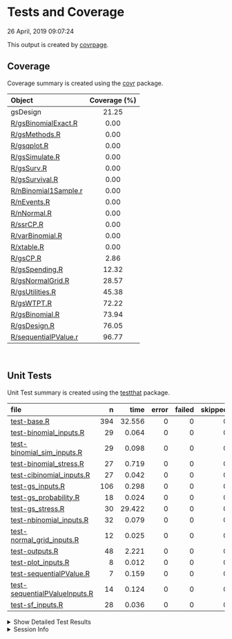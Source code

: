 Tests and Coverage
================
26 April, 2019 09:07:24

This output is created by
[covrpage](https://github.com/metrumresearchgroup/covrpage).

## Coverage

Coverage summary is created using the
[covr](https://github.com/r-lib/covr) package.

| Object                                          | Coverage (%) |
| :---------------------------------------------- | :----------: |
| gsDesign                                        |    21.25     |
| [R/gsBinomialExact.R](../R/gsBinomialExact.R)   |     0.00     |
| [R/gsMethods.R](../R/gsMethods.R)               |     0.00     |
| [R/gsqplot.R](../R/gsqplot.R)                   |     0.00     |
| [R/gsSimulate.R](../R/gsSimulate.R)             |     0.00     |
| [R/gsSurv.R](../R/gsSurv.R)                     |     0.00     |
| [R/gsSurvival.R](../R/gsSurvival.R)             |     0.00     |
| [R/nBinomial1Sample.r](../R/nBinomial1Sample.r) |     0.00     |
| [R/nEvents.R](../R/nEvents.R)                   |     0.00     |
| [R/nNormal.R](../R/nNormal.R)                   |     0.00     |
| [R/ssrCP.R](../R/ssrCP.R)                       |     0.00     |
| [R/varBinomial.R](../R/varBinomial.R)           |     0.00     |
| [R/xtable.R](../R/xtable.R)                     |     0.00     |
| [R/gsCP.R](../R/gsCP.R)                         |     2.86     |
| [R/gsSpending.R](../R/gsSpending.R)             |    12.32     |
| [R/gsNormalGrid.R](../R/gsNormalGrid.R)         |    28.57     |
| [R/gsUtilities.R](../R/gsUtilities.R)           |    45.38     |
| [R/gsWTPT.R](../R/gsWTPT.R)                     |    72.22     |
| [R/gsBinomial.R](../R/gsBinomial.R)             |    73.94     |
| [R/gsDesign.R](../R/gsDesign.R)                 |    76.05     |
| [R/sequentialPValue.r](../R/sequentialPValue.r) |    96.77     |

<br>

## Unit Tests

Unit Test summary is created using the
[testthat](https://github.com/r-lib/testthat)
package.

| file                                                                    |   n |   time | error | failed | skipped | warning |
| :---------------------------------------------------------------------- | --: | -----: | ----: | -----: | ------: | ------: |
| [test-base.R](testthat/test-base.R)                                     | 394 | 32.556 |     0 |      0 |       0 |       0 |
| [test-binomial\_inputs.R](testthat/test-binomial_inputs.R)              |  29 |  0.064 |     0 |      0 |       0 |       0 |
| [test-binomial\_sim\_inputs.R](testthat/test-binomial_sim_inputs.R)     |  29 |  0.098 |     0 |      0 |       0 |       0 |
| [test-binomial\_stress.R](testthat/test-binomial_stress.R)              |  27 |  0.719 |     0 |      0 |       0 |       0 |
| [test-cibinomial\_inputs.R](testthat/test-cibinomial_inputs.R)          |  27 |  0.042 |     0 |      0 |       0 |       0 |
| [test-gs\_inputs.R](testthat/test-gs_inputs.R)                          | 106 |  0.298 |     0 |      0 |       0 |       0 |
| [test-gs\_probability.R](testthat/test-gs_probability.R)                |  18 |  0.024 |     0 |      0 |       0 |       0 |
| [test-gs\_stress.R](testthat/test-gs_stress.R)                          |  30 | 29.422 |     0 |      0 |       0 |       0 |
| [test-nbinomial\_inputs.R](testthat/test-nbinomial_inputs.R)            |  32 |  0.079 |     0 |      0 |       0 |       0 |
| [test-normal\_grid\_inputs.R](testthat/test-normal_grid_inputs.R)       |  12 |  0.025 |     0 |      0 |       0 |       0 |
| [test-outputs.R](testthat/test-outputs.R)                               |  48 |  2.221 |     0 |      0 |       0 |       0 |
| [test-plot\_inputs.R](testthat/test-plot_inputs.R)                      |   8 |  0.012 |     0 |      0 |       0 |       0 |
| [test-sequentialPValue.R](testthat/test-sequentialPValue.R)             |   7 |  0.159 |     0 |      0 |       0 |       0 |
| [test-sequentialPValueInputs.R](testthat/test-sequentialPValueInputs.R) |  14 |  0.124 |     0 |      0 |       0 |       0 |
| [test-sf\_inputs.R](testthat/test-sf_inputs.R)                          |  28 |  0.036 |     0 |      0 |       0 |       0 |

<details closed>

<summary> Show Detailed Test Results
</summary>

| file                                                                          | context             | test                                       | status |  n |  time |
| :---------------------------------------------------------------------------- | :------------------ | :----------------------------------------- | :----- | -: | ----: |
| [test-base.R](testthat/test-base.R#L57_L60)                                   | base tests          | test.ciBinomial.adj                        | PASS   |  4 | 0.027 |
| [test-base.R](testthat/test-base.R#L76_L79)                                   | base tests          | test.ciBinomial.alpha                      | PASS   |  4 | 0.010 |
| [test-base.R](testthat/test-base.R#L95_L97)                                   | base tests          | test.ciBinomial.n1                         | PASS   |  3 | 0.006 |
| [test-base.R](testthat/test-base.R#L107_L109)                                 | base tests          | test.ciBinomial.n2                         | PASS   |  3 | 0.006 |
| [test-base.R](testthat/test-base.R#L119_L122)                                 | base tests          | test.ciBinomial.scale                      | PASS   |  3 | 0.009 |
| [test-base.R](testthat/test-base.R#L134_L137)                                 | base tests          | test.ciBinomial.tol                        | PASS   |  2 | 0.002 |
| [test-base.R](testthat/test-base.R#L145_L147)                                 | base tests          | test.ciBinomial.x1                         | PASS   |  4 | 0.008 |
| [test-base.R](testthat/test-base.R#L160_L162)                                 | base tests          | test.ciBinomial.x2                         | PASS   |  4 | 0.009 |
| [test-base.R](testthat/test-base.R#L175_L177)                                 | base tests          | test.gsbound.falsepos                      | PASS   |  4 | 0.004 |
| [test-base.R](testthat/test-base.R#L190_L192)                                 | base tests          | test.gsbound.I                             | PASS   |  3 | 0.003 |
| [test-base.R](testthat/test-base.R#L202_L204)                                 | base tests          | test.gsbound.r                             | PASS   |  4 | 0.006 |
| [test-base.R](testthat/test-base.R#L218_L220)                                 | base tests          | test.gsbound.tol                           | PASS   |  2 | 0.002 |
| [test-base.R](testthat/test-base.R#L227_L229)                                 | base tests          | test.gsbound.trueneg                       | PASS   |  4 | 0.004 |
| [test-base.R](testthat/test-base.R#L242_L244)                                 | base tests          | test.gsbound1.a                            | PASS   |  2 | 0.003 |
| [test-base.R](testthat/test-base.R#L252_L254)                                 | base tests          | test.gsbound1.I                            | PASS   |  3 | 0.004 |
| [test-base.R](testthat/test-base.R#L264_L266)                                 | base tests          | test.gsbound1.probhi                       | PASS   |  4 | 0.005 |
| [test-base.R](testthat/test-base.R#L280_L283)                                 | base tests          | test.gsbound1.r                            | PASS   |  4 | 0.004 |
| [test-base.R](testthat/test-base.R#L299_L301)                                 | base tests          | test.gsbound1.theta                        | PASS   |  2 | 0.002 |
| [test-base.R](testthat/test-base.R#L308_L311)                                 | base tests          | test.gsbound1.tol                          | PASS   |  2 | 0.003 |
| [test-base.R](testthat/test-base.R#L319)                                      | base tests          | test.gsBoundCP.r                           | PASS   |  4 | 0.005 |
| [test-base.R](testthat/test-base.R#L326)                                      | base tests          | test.gsBoundCP.theta                       | PASS   |  2 | 0.002 |
| [test-base.R](testthat/test-base.R#L331)                                      | base tests          | test.gsBoundCP.x                           | PASS   |  1 | 0.003 |
| [test-base.R](testthat/test-base.R#L335)                                      | base tests          | test.gsCP.r                                | PASS   |  4 | 0.005 |
| [test-base.R](testthat/test-base.R#L342)                                      | base tests          | test.gsCP.x                                | PASS   |  1 | 0.002 |
| [test-base.R](testthat/test-base.R#L346)                                      | base tests          | test.gsDesign.alpha                        | PASS   |  5 | 0.011 |
| [test-base.R](testthat/test-base.R#L356)                                      | base tests          | test.gsDesign.astar                        | PASS   |  5 | 0.013 |
| [test-base.R](testthat/test-base.R#L370)                                      | base tests          | test.gsDesign.beta                         | PASS   |  5 | 0.011 |
| [test-base.R](testthat/test-base.R#L384)                                      | base tests          | test.gsDesign.delta                        | PASS   |  3 | 0.007 |
| [test-base.R](testthat/test-base.R#L390)                                      | base tests          | test.gsDesign.k                            | PASS   |  6 | 0.169 |
| [test-base.R](testthat/test-base.R#L402)                                      | base tests          | test.gsDesign.maxn.I                       | PASS   |  1 | 0.002 |
| [test-base.R](testthat/test-base.R#L406)                                      | base tests          | test.gsDesign.n.fix                        | PASS   |  3 | 0.006 |
| [test-base.R](testthat/test-base.R#L412)                                      | base tests          | test.gsDesign.n.I                          | PASS   |  1 | 0.002 |
| [test-base.R](testthat/test-base.R#L416)                                      | base tests          | test.gsDesign.r                            | PASS   |  4 | 0.009 |
| [test-base.R](testthat/test-base.R#L423)                                      | base tests          | test.gsDesign.sfl                          | PASS   |  2 | 0.005 |
| [test-base.R](testthat/test-base.R#L428)                                      | base tests          | test.gsDesign.sflpar                       | PASS   |  2 | 0.006 |
| [test-base.R](testthat/test-base.R#L433)                                      | base tests          | test.gsDesign.sfu                          | PASS   |  2 | 0.004 |
| [test-base.R](testthat/test-base.R#L438)                                      | base tests          | test.gsDesign.sfupar                       | PASS   |  2 | 0.005 |
| [test-base.R](testthat/test-base.R#L443)                                      | base tests          | test.gsDesign.test.type                    | PASS   |  9 | 0.017 |
| [test-base.R](testthat/test-base.R#L455)                                      | base tests          | test.gsDesign.timing                       | PASS   |  6 | 0.012 |
| [test-base.R](testthat/test-base.R#L464)                                      | base tests          | test.gsDesign.tol                          | PASS   |  4 | 0.008 |
| [test-base.R](testthat/test-base.R#L472)                                      | base tests          | test.stress.sfExp.type1                    | PASS   |  1 | 0.104 |
| [test-base.R](testthat/test-base.R#L477)                                      | base tests          | test.stress.sfExp.type2                    | PASS   |  1 | 0.106 |
| [test-base.R](testthat/test-base.R#L482)                                      | base tests          | test.stress.sfExp.type3                    | PASS   |  1 | 0.956 |
| [test-base.R](testthat/test-base.R#L487)                                      | base tests          | test.stress.sfExp.type4                    | PASS   |  1 | 0.235 |
| [test-base.R](testthat/test-base.R#L492)                                      | base tests          | test.stress.sfExp.type5                    | PASS   |  1 | 0.090 |
| [test-base.R](testthat/test-base.R#L497)                                      | base tests          | test.stress.sfExp.type6                    | PASS   |  1 | 0.134 |
| [test-base.R](testthat/test-base.R#L502)                                      | base tests          | test.stress.sfHSD.type1                    | PASS   |  1 | 0.080 |
| [test-base.R](testthat/test-base.R#L507)                                      | base tests          | test.stress.sfHSD.type2                    | PASS   |  1 | 0.075 |
| [test-base.R](testthat/test-base.R#L512)                                      | base tests          | test.stress.sfHSD.type3                    | PASS   |  1 | 0.593 |
| [test-base.R](testthat/test-base.R#L517)                                      | base tests          | test.stress.sfHSD.type4                    | PASS   |  1 | 0.158 |
| [test-base.R](testthat/test-base.R#L522)                                      | base tests          | test.stress.sfHSD.type5                    | PASS   |  1 | 0.065 |
| [test-base.R](testthat/test-base.R#L527)                                      | base tests          | test.stress.sfHSD.type6                    | PASS   |  1 | 0.097 |
| [test-base.R](testthat/test-base.R#L535)                                      | base tests          | test.stress.sfLDOF.type1                   | PASS   |  1 | 1.029 |
| [test-base.R](testthat/test-base.R#L543)                                      | base tests          | test.stress.sfLDOF.type2                   | PASS   |  1 | 0.557 |
| [test-base.R](testthat/test-base.R#L551)                                      | base tests          | test.stress.sfLDOF.type3                   | PASS   |  1 | 7.422 |
| [test-base.R](testthat/test-base.R#L559)                                      | base tests          | test.stress.sfLDOF.type4                   | PASS   |  1 | 1.768 |
| [test-base.R](testthat/test-base.R#L567)                                      | base tests          | test.stress.sfLDOF.type5                   | PASS   |  1 | 0.778 |
| [test-base.R](testthat/test-base.R#L575)                                      | base tests          | test.stress.sfLDOF.type6                   | PASS   |  1 | 1.234 |
| [test-base.R](testthat/test-base.R#L583)                                      | base tests          | test.stress.sfLDPocock.type1               | PASS   |  1 | 0.983 |
| [test-base.R](testthat/test-base.R#L591)                                      | base tests          | test.stress.sfLDPocock.type2               | PASS   |  1 | 0.433 |
| [test-base.R](testthat/test-base.R#L599)                                      | base tests          | test.stress.sfLDPocock.type3               | PASS   |  1 | 6.885 |
| [test-base.R](testthat/test-base.R#L607)                                      | base tests          | test.stress.sfLDPocock.type4               | PASS   |  1 | 1.621 |
| [test-base.R](testthat/test-base.R#L615)                                      | base tests          | test.stress.sfLDPocock.type5               | PASS   |  1 | 0.575 |
| [test-base.R](testthat/test-base.R#L623)                                      | base tests          | test.stress.sfLDPocock.type6               | PASS   |  1 | 1.023 |
| [test-base.R](testthat/test-base.R#L628)                                      | base tests          | test.stress.sfPower.type1                  | PASS   |  1 | 0.117 |
| [test-base.R](testthat/test-base.R#L633)                                      | base tests          | test.stress.sfPower.type2                  | PASS   |  1 | 0.114 |
| [test-base.R](testthat/test-base.R#L638)                                      | base tests          | test.stress.sfPower.type3                  | PASS   |  1 | 1.284 |
| [test-base.R](testthat/test-base.R#L643)                                      | base tests          | test.stress.sfPower.type4                  | PASS   |  1 | 0.216 |
| [test-base.R](testthat/test-base.R#L648)                                      | base tests          | test.stress.sfPower.type5                  | PASS   |  1 | 0.080 |
| [test-base.R](testthat/test-base.R#L653)                                      | base tests          | test.stress.sfPower.type6                  | PASS   |  1 | 0.136 |
| [test-base.R](testthat/test-base.R#L657)                                      | base tests          | test.gsProbability.a                       | PASS   |  2 | 0.002 |
| [test-base.R](testthat/test-base.R#L662)                                      | base tests          | test.gsProbability.b                       | PASS   |  2 | 0.002 |
| [test-base.R](testthat/test-base.R#L667)                                      | base tests          | test.gsProbability.k                       | PASS   |  5 | 0.006 |
| [test-base.R](testthat/test-base.R#L675)                                      | base tests          | test.gsProbability.n.I                     | PASS   |  4 | 0.004 |
| [test-base.R](testthat/test-base.R#L682)                                      | base tests          | test.gsProbability.r                       | PASS   |  4 | 0.004 |
| [test-base.R](testthat/test-base.R#L689)                                      | base tests          | test.gsProbability.theta                   | PASS   |  1 | 0.002 |
| [test-base.R](testthat/test-base.R#L693_L695)                                 | base tests          | test.nBinomial.alpha                       | PASS   |  5 | 0.008 |
| [test-base.R](testthat/test-base.R#L711_L713)                                 | base tests          | test.nBinomial.beta                        | PASS   |  4 | 0.007 |
| [test-base.R](testthat/test-base.R#L726_L728)                                 | base tests          | test.nBinomial.delta0                      | PASS   |  3 | 0.006 |
| [test-base.R](testthat/test-base.R#L736_L738)                                 | base tests          | test.nBinomial.outtype                     | PASS   |  4 | 0.008 |
| [test-base.R](testthat/test-base.R#L751)                                      | base tests          | test.nBinomial.p1                          | PASS   |  3 | 0.004 |
| [test-base.R](testthat/test-base.R#L757)                                      | base tests          | test.nBinomial.p2                          | PASS   |  3 | 0.004 |
| [test-base.R](testthat/test-base.R#L763_L765)                                 | base tests          | test.nBinomial.ratio                       | PASS   |  3 | 0.006 |
| [test-base.R](testthat/test-base.R#L774)                                      | base tests          | test.nBinomial.scale                       | PASS   |  3 | 0.006 |
| [test-base.R](testthat/test-base.R#L784_L786)                                 | base tests          | test.nBinomial.sided                       | PASS   |  4 | 0.006 |
| [test-base.R](testthat/test-base.R#L795)                                      | base tests          | test.normalGrid.bounds                     | PASS   |  3 | 0.003 |
| [test-base.R](testthat/test-base.R#L801)                                      | base tests          | test.normalGrid.mu                         | PASS   |  2 | 0.006 |
| [test-base.R](testthat/test-base.R#L806)                                      | base tests          | test.normalGrid.r                          | PASS   |  4 | 0.005 |
| [test-base.R](testthat/test-base.R#L813)                                      | base tests          | test.normalGrid.sigma                      | PASS   |  3 | 0.004 |
| [test-base.R](testthat/test-base.R#L827)                                      | base tests          | test.Deming.gsProb                         | PASS   |  4 | 0.013 |
| [test-base.R](testthat/test-base.R#L838_L841)                                 | base tests          | test.Deming.OFbound                        | PASS   |  1 | 0.025 |
| [test-base.R](testthat/test-base.R#L846)                                      | base tests          | test.JT.OFss                               | PASS   |  4 | 0.257 |
| [test-base.R](testthat/test-base.R#L855)                                      | base tests          | test.JT.Pocock                             | PASS   |  6 | 0.160 |
| [test-base.R](testthat/test-base.R#L877)                                      | base tests          | test.JT.Power.symm                         | PASS   |  9 | 0.056 |
| [test-base.R](testthat/test-base.R#L913)                                      | base tests          | test.JT.Power.type3                        | PASS   | 18 | 1.502 |
| [test-base.R](testthat/test-base.R#L964)                                      | base tests          | test.JT.WT                                 | PASS   |  6 | 0.256 |
| [test-base.R](testthat/test-base.R#L981)                                      | base tests          | test.plot.gsDesign.plottype                | PASS   |  4 | 0.004 |
| [test-base.R](testthat/test-base.R#L988)                                      | base tests          | test.plot.gsProbability.plottype           | PASS   |  4 | 0.004 |
| [test-base.R](testthat/test-base.R#L995)                                      | base tests          | test.sfcauchy.param                        | PASS   |  2 | 0.001 |
| [test-base.R](testthat/test-base.R#L1003)                                     | base tests          | test.sfcauchy.param                        | PASS   |  2 | 0.002 |
| [test-base.R](testthat/test-base.R#L1008)                                     | base tests          | test.sfexp.param                           | PASS   |  4 | 0.003 |
| [test-base.R](testthat/test-base.R#L1015)                                     | base tests          | test.sfHSD.param                           | PASS   |  4 | 0.003 |
| [test-base.R](testthat/test-base.R#L1022)                                     | base tests          | test.sflogistic.param                      | PASS   |  2 | 0.001 |
| [test-base.R](testthat/test-base.R#L1030)                                     | base tests          | test.sflogistic.param                      | PASS   |  2 | 0.002 |
| [test-base.R](testthat/test-base.R#L1036)                                     | base tests          | test.sfnorm.param                          | PASS   |  2 | 0.002 |
| [test-base.R](testthat/test-base.R#L1044)                                     | base tests          | test.sfnorm.param                          | PASS   |  2 | 0.002 |
| [test-base.R](testthat/test-base.R#L1049)                                     | base tests          | test.sfpower.param                         | PASS   |  3 | 0.003 |
| [test-base.R](testthat/test-base.R#L1055)                                     | base tests          | test.sfTDist.param                         | PASS   |  4 | 0.004 |
| [test-base.R](testthat/test-base.R#L1065)                                     | base tests          | test.sfTDist.param                         | PASS   |  1 | 0.001 |
| [test-base.R](testthat/test-base.R#L1069_L1072)                               | base tests          | test.simBinomial.adj                       | PASS   |  4 | 0.014 |
| [test-base.R](testthat/test-base.R#L1088_L1091)                               | base tests          | test.simBinomial.chisq                     | PASS   |  4 | 0.016 |
| [test-base.R](testthat/test-base.R#L1107_L1110)                               | base tests          | test.simBinomial.delta0                    | PASS   |  4 | 0.022 |
| [test-base.R](testthat/test-base.R#L1126_L1129)                               | base tests          | test.simBinomial.n1                        | PASS   |  3 | 0.004 |
| [test-base.R](testthat/test-base.R#L1140_L1143)                               | base tests          | test.simBinomial.n2                        | PASS   |  3 | 0.005 |
| [test-base.R](testthat/test-base.R#L1154_L1156)                               | base tests          | test.simBinomial.p1                        | PASS   |  4 | 0.006 |
| [test-base.R](testthat/test-base.R#L1170_L1172)                               | base tests          | test.simBinomial.p2                        | PASS   |  4 | 0.006 |
| [test-base.R](testthat/test-base.R#L1186_L1189)                               | base tests          | test.simBinomial.scale                     | PASS   |  3 | 0.011 |
| [test-base.R](testthat/test-base.R#L1201_L1204)                               | base tests          | test.testBinomial.adj                      | PASS   |  4 | 0.013 |
| [test-base.R](testthat/test-base.R#L1220_L1223)                               | base tests          | test.testBinomial.chisq                    | PASS   |  4 | 0.010 |
| [test-base.R](testthat/test-base.R#L1239_L1242)                               | base tests          | test.testBinomial.delta0                   | PASS   |  4 | 0.013 |
| [test-base.R](testthat/test-base.R#L1258_L1260)                               | base tests          | test.testBinomial.n1                       | PASS   |  2 | 0.007 |
| [test-base.R](testthat/test-base.R#L1267_L1269)                               | base tests          | test.testBinomial.n2                       | PASS   |  2 | 0.004 |
| [test-base.R](testthat/test-base.R#L1276_L1279)                               | base tests          | test.testBinomial.scale                    | PASS   |  3 | 0.007 |
| [test-base.R](testthat/test-base.R#L1291_L1294)                               | base tests          | test.testBinomial.tol                      | PASS   |  2 | 0.004 |
| [test-base.R](testthat/test-base.R#L1302_L1304)                               | base tests          | test.testBinomial.x1                       | PASS   |  4 | 0.008 |
| [test-base.R](testthat/test-base.R#L1318_L1320)                               | base tests          | test.testBinomial.x2                       | PASS   |  4 | 0.008 |
| [test-base.R](testthat/test-base.R#L1334_L1340)                               | base tests          | test.ciBinomial.misc                       | PASS   |  3 | 0.114 |
| [test-base.R](testthat/test-base.R#L1357_L1360)                               | base tests          | test.ciBinomial.ORscale.Infinity           | PASS   |  6 | 0.084 |
| [test-base.R](testthat/test-base.R#L1386_L1389)                               | base tests          | test.ciBinomial.RRscale.Infinity           | PASS   |  2 | 0.022 |
| [test-base.R](testthat/test-base.R#L1397_L1402)                               | base tests          | test.nBinomial.misc                        | PASS   |  6 | 0.011 |
| [test-base.R](testthat/test-base.R#L1439_L1445)                               | base tests          | test.simBinomial.misc                      | PASS   |  6 | 0.394 |
| [test-base.R](testthat/test-base.R#L1480_L1486)                               | base tests          | test.testBinomial.numerics                 | PASS   |  4 | 0.010 |
| [test-binomial\_inputs.R](testthat/test-binomial_inputs.R#L4_L6)              | binomial inputs     | test.testBinomial.x2                       | PASS   |  4 | 0.009 |
| [test-binomial\_inputs.R](testthat/test-binomial_inputs.R#L19_L21)            | binomial inputs     | test.testBinomial.x1                       | PASS   |  4 | 0.008 |
| [test-binomial\_inputs.R](testthat/test-binomial_inputs.R#L34_L37)            | binomial inputs     | test.testBinomial.tol                      | PASS   |  2 | 0.004 |
| [test-binomial\_inputs.R](testthat/test-binomial_inputs.R#L45_L48)            | binomial inputs     | test.testBinomial.scale                    | PASS   |  3 | 0.008 |
| [test-binomial\_inputs.R](testthat/test-binomial_inputs.R#L60_L62)            | binomial inputs     | test.testBinomial.n2                       | PASS   |  2 | 0.003 |
| [test-binomial\_inputs.R](testthat/test-binomial_inputs.R#L69_L71)            | binomial inputs     | test.testBinomial.n1                       | PASS   |  2 | 0.002 |
| [test-binomial\_inputs.R](testthat/test-binomial_inputs.R#L78_L81)            | binomial inputs     | test.testBinomial.delta0                   | PASS   |  4 | 0.011 |
| [test-binomial\_inputs.R](testthat/test-binomial_inputs.R#L97_L100)           | binomial inputs     | test.testBinomial.chisq                    | PASS   |  4 | 0.008 |
| [test-binomial\_inputs.R](testthat/test-binomial_inputs.R#L116_L119)          | binomial inputs     | test.testBinomial.adj                      | PASS   |  4 | 0.011 |
| [test-binomial\_sim\_inputs.R](testthat/test-binomial_sim_inputs.R#L4_L7)     | binomial sim inputs | test.simBinomial.adj                       | PASS   |  4 | 0.017 |
| [test-binomial\_sim\_inputs.R](testthat/test-binomial_sim_inputs.R#L23_L26)   | binomial sim inputs | test.simBinomial.chisq                     | PASS   |  4 | 0.019 |
| [test-binomial\_sim\_inputs.R](testthat/test-binomial_sim_inputs.R#L42_L45)   | binomial sim inputs | test.simBinomial.delta0                    | PASS   |  4 | 0.029 |
| [test-binomial\_sim\_inputs.R](testthat/test-binomial_sim_inputs.R#L61_L64)   | binomial sim inputs | test.simBinomial.n1                        | PASS   |  3 | 0.005 |
| [test-binomial\_sim\_inputs.R](testthat/test-binomial_sim_inputs.R#L75_L78)   | binomial sim inputs | test.simBinomial.n2                        | PASS   |  3 | 0.005 |
| [test-binomial\_sim\_inputs.R](testthat/test-binomial_sim_inputs.R#L89_L91)   | binomial sim inputs | test.simBinomial.p1                        | PASS   |  4 | 0.007 |
| [test-binomial\_sim\_inputs.R](testthat/test-binomial_sim_inputs.R#L105_L107) | binomial sim inputs | test.simBinomial.p2                        | PASS   |  4 | 0.007 |
| [test-binomial\_sim\_inputs.R](testthat/test-binomial_sim_inputs.R#L121_L124) | binomial sim inputs | test.simBinomial.scale                     | PASS   |  3 | 0.009 |
| [test-binomial\_stress.R](testthat/test-binomial_stress.R#L4_L10)             | binomial stress     | test.simBinomial.misc                      | PASS   |  6 | 0.460 |
| [test-binomial\_stress.R](testthat/test-binomial_stress.R#L45_L51)            | binomial stress     | test.testBinomial.numerics                 | PASS   |  4 | 0.010 |
| [test-binomial\_stress.R](testthat/test-binomial_stress.R#L76_L81)            | binomial stress     | test.nBinomial.misc                        | PASS   |  6 | 0.012 |
| [test-binomial\_stress.R](testthat/test-binomial_stress.R#L117_L120)          | binomial stress     | test.ciBinomial.RRscale.Infinity           | PASS   |  2 | 0.022 |
| [test-binomial\_stress.R](testthat/test-binomial_stress.R#L128_L131)          | binomial stress     | test.ciBinomial.ORscale.Infinity           | PASS   |  6 | 0.086 |
| [test-binomial\_stress.R](testthat/test-binomial_stress.R#L157_L163)          | binomial stress     | test.ciBinomial.misc                       | PASS   |  3 | 0.129 |
| [test-cibinomial\_inputs.R](testthat/test-cibinomial_inputs.R#L4_L7)          | ci binomial inputs  | test.ciBinomial.adj                        | PASS   |  4 | 0.008 |
| [test-cibinomial\_inputs.R](testthat/test-cibinomial_inputs.R#L23_L26)        | ci binomial inputs  | test.ciBinomial.alpha                      | PASS   |  4 | 0.007 |
| [test-cibinomial\_inputs.R](testthat/test-cibinomial_inputs.R#L42_L44)        | ci binomial inputs  | test.ciBinomial.n1                         | PASS   |  3 | 0.004 |
| [test-cibinomial\_inputs.R](testthat/test-cibinomial_inputs.R#L54_L56)        | ci binomial inputs  | test.ciBinomial.n2                         | PASS   |  3 | 0.004 |
| [test-cibinomial\_inputs.R](testthat/test-cibinomial_inputs.R#L66_L69)        | ci binomial inputs  | test.ciBinomial.scale                      | PASS   |  3 | 0.005 |
| [test-cibinomial\_inputs.R](testthat/test-cibinomial_inputs.R#L81_L84)        | ci binomial inputs  | test.ciBinomial.tol                        | PASS   |  2 | 0.002 |
| [test-cibinomial\_inputs.R](testthat/test-cibinomial_inputs.R#L92_L94)        | ci binomial inputs  | test.ciBinomial.x1                         | PASS   |  4 | 0.006 |
| [test-cibinomial\_inputs.R](testthat/test-cibinomial_inputs.R#L107_L109)      | ci binomial inputs  | test.ciBinomial.x2                         | PASS   |  4 | 0.006 |
| [test-gs\_inputs.R](testthat/test-gs_inputs.R#L4)                             | gs inputs           | test.gsDesign.alpha                        | PASS   |  5 | 0.006 |
| [test-gs\_inputs.R](testthat/test-gs_inputs.R#L14)                            | gs inputs           | test.gsDesign.astar                        | PASS   |  5 | 0.007 |
| [test-gs\_inputs.R](testthat/test-gs_inputs.R#L28)                            | gs inputs           | test.gsDesign.beta                         | PASS   |  5 | 0.006 |
| [test-gs\_inputs.R](testthat/test-gs_inputs.R#L42)                            | gs inputs           | test.gsDesign.delta                        | PASS   |  3 | 0.005 |
| [test-gs\_inputs.R](testthat/test-gs_inputs.R#L48)                            | gs inputs           | test.gsDesign.k                            | PASS   |  6 | 0.150 |
| [test-gs\_inputs.R](testthat/test-gs_inputs.R#L60)                            | gs inputs           | test.gsDesign.maxn.I                       | PASS   |  1 | 0.002 |
| [test-gs\_inputs.R](testthat/test-gs_inputs.R#L64)                            | gs inputs           | test.gsDesign.n.fix                        | PASS   |  3 | 0.006 |
| [test-gs\_inputs.R](testthat/test-gs_inputs.R#L70)                            | gs inputs           | test.gsDesign.n.I                          | PASS   |  1 | 0.002 |
| [test-gs\_inputs.R](testthat/test-gs_inputs.R#L74)                            | gs inputs           | test.gsDesign.r                            | PASS   |  4 | 0.012 |
| [test-gs\_inputs.R](testthat/test-gs_inputs.R#L81)                            | gs inputs           | test.gsDesign.sfl                          | PASS   |  2 | 0.007 |
| [test-gs\_inputs.R](testthat/test-gs_inputs.R#L86)                            | gs inputs           | test.gsDesign.sflpar                       | PASS   |  2 | 0.006 |
| [test-gs\_inputs.R](testthat/test-gs_inputs.R#L91)                            | gs inputs           | test.gsDesign.sfu                          | PASS   |  2 | 0.005 |
| [test-gs\_inputs.R](testthat/test-gs_inputs.R#L96)                            | gs inputs           | test.gsDesign.sfupar                       | PASS   |  2 | 0.005 |
| [test-gs\_inputs.R](testthat/test-gs_inputs.R#L101)                           | gs inputs           | test.gsDesign.test.type                    | PASS   |  9 | 0.020 |
| [test-gs\_inputs.R](testthat/test-gs_inputs.R#L113)                           | gs inputs           | test.gsDesign.timing                       | PASS   |  6 | 0.013 |
| [test-gs\_inputs.R](testthat/test-gs_inputs.R#L122)                           | gs inputs           | test.gsDesign.tol                          | PASS   |  4 | 0.008 |
| [test-gs\_inputs.R](testthat/test-gs_inputs.R#L129)                           | gs inputs           | test.gsBoundCP.r                           | PASS   |  4 | 0.004 |
| [test-gs\_inputs.R](testthat/test-gs_inputs.R#L136)                           | gs inputs           | test.gsBoundCP.theta                       | PASS   |  2 | 0.001 |
| [test-gs\_inputs.R](testthat/test-gs_inputs.R#L141)                           | gs inputs           | test.gsBoundCP.x                           | PASS   |  1 | 0.002 |
| [test-gs\_inputs.R](testthat/test-gs_inputs.R#L145)                           | gs inputs           | test.gsCP.r                                | PASS   |  4 | 0.003 |
| [test-gs\_inputs.R](testthat/test-gs_inputs.R#L152)                           | gs inputs           | test.gsCP.x                                | PASS   |  1 | 0.001 |
| [test-gs\_inputs.R](testthat/test-gs_inputs.R#L156_L158)                      | gs inputs           | test.gsbound1.a                            | PASS   |  2 | 0.001 |
| [test-gs\_inputs.R](testthat/test-gs_inputs.R#L166_L168)                      | gs inputs           | test.gsbound1.I                            | PASS   |  3 | 0.003 |
| [test-gs\_inputs.R](testthat/test-gs_inputs.R#L178_L180)                      | gs inputs           | test.gsbound1.probhi                       | PASS   |  4 | 0.003 |
| [test-gs\_inputs.R](testthat/test-gs_inputs.R#L194_L197)                      | gs inputs           | test.gsbound1.r                            | PASS   |  4 | 0.003 |
| [test-gs\_inputs.R](testthat/test-gs_inputs.R#L213_L215)                      | gs inputs           | test.gsbound1.theta                        | PASS   |  2 | 0.002 |
| [test-gs\_inputs.R](testthat/test-gs_inputs.R#L222_L225)                      | gs inputs           | test.gsbound1.tol                          | PASS   |  2 | 0.002 |
| [test-gs\_inputs.R](testthat/test-gs_inputs.R#L233_L235)                      | gs inputs           | test.gsbound.falsepos                      | PASS   |  4 | 0.003 |
| [test-gs\_inputs.R](testthat/test-gs_inputs.R#L248_L250)                      | gs inputs           | test.gsbound.I                             | PASS   |  3 | 0.002 |
| [test-gs\_inputs.R](testthat/test-gs_inputs.R#L260_L262)                      | gs inputs           | test.gsbound.r                             | PASS   |  4 | 0.003 |
| [test-gs\_inputs.R](testthat/test-gs_inputs.R#L276_L278)                      | gs inputs           | test.gsbound.tol                           | PASS   |  2 | 0.001 |
| [test-gs\_inputs.R](testthat/test-gs_inputs.R#L285_L287)                      | gs inputs           | test.gsbound.trueneg                       | PASS   |  4 | 0.004 |
| [test-gs\_probability.R](testthat/test-gs_probability.R#L4)                   | gs probability      | test.gsProbability.a                       | PASS   |  2 | 0.002 |
| [test-gs\_probability.R](testthat/test-gs_probability.R#L9)                   | gs probability      | test.gsProbability.b                       | PASS   |  2 | 0.002 |
| [test-gs\_probability.R](testthat/test-gs_probability.R#L14)                  | gs probability      | test.gsProbability.k                       | PASS   |  5 | 0.007 |
| [test-gs\_probability.R](testthat/test-gs_probability.R#L22)                  | gs probability      | test.gsProbability.n.I                     | PASS   |  4 | 0.008 |
| [test-gs\_probability.R](testthat/test-gs_probability.R#L29)                  | gs probability      | test.gsProbability.r                       | PASS   |  4 | 0.004 |
| [test-gs\_probability.R](testthat/test-gs_probability.R#L36)                  | gs probability      | test.gsProbability.theta                   | PASS   |  1 | 0.001 |
| [test-gs\_stress.R](testthat/test-gs_stress.R#L57)                            | gs stress           | test.stress.sfExp.type1                    | PASS   |  1 | 0.101 |
| [test-gs\_stress.R](testthat/test-gs_stress.R#L62)                            | gs stress           | test.stress.sfExp.type2                    | PASS   |  1 | 0.081 |
| [test-gs\_stress.R](testthat/test-gs_stress.R#L67)                            | gs stress           | test.stress.sfExp.type3                    | PASS   |  1 | 0.890 |
| [test-gs\_stress.R](testthat/test-gs_stress.R#L72)                            | gs stress           | test.stress.sfExp.type4                    | PASS   |  1 | 0.195 |
| [test-gs\_stress.R](testthat/test-gs_stress.R#L77)                            | gs stress           | test.stress.sfExp.type5                    | PASS   |  1 | 0.073 |
| [test-gs\_stress.R](testthat/test-gs_stress.R#L82)                            | gs stress           | test.stress.sfExp.type6                    | PASS   |  1 | 0.125 |
| [test-gs\_stress.R](testthat/test-gs_stress.R#L87)                            | gs stress           | test.stress.sfHSD.type1                    | PASS   |  1 | 0.073 |
| [test-gs\_stress.R](testthat/test-gs_stress.R#L92)                            | gs stress           | test.stress.sfHSD.type2                    | PASS   |  1 | 0.057 |
| [test-gs\_stress.R](testthat/test-gs_stress.R#L97)                            | gs stress           | test.stress.sfHSD.type3                    | PASS   |  1 | 0.546 |
| [test-gs\_stress.R](testthat/test-gs_stress.R#L102)                           | gs stress           | test.stress.sfHSD.type4                    | PASS   |  1 | 0.138 |
| [test-gs\_stress.R](testthat/test-gs_stress.R#L107)                           | gs stress           | test.stress.sfHSD.type5                    | PASS   |  1 | 0.058 |
| [test-gs\_stress.R](testthat/test-gs_stress.R#L112)                           | gs stress           | test.stress.sfHSD.type6                    | PASS   |  1 | 0.084 |
| [test-gs\_stress.R](testthat/test-gs_stress.R#L120)                           | gs stress           | test.stress.sfLDOF.type1                   | PASS   |  1 | 0.977 |
| [test-gs\_stress.R](testthat/test-gs_stress.R#L128)                           | gs stress           | test.stress.sfLDOF.type2                   | PASS   |  1 | 0.558 |
| [test-gs\_stress.R](testthat/test-gs_stress.R#L136)                           | gs stress           | test.stress.sfLDOF.type3                   | PASS   |  1 | 7.453 |
| [test-gs\_stress.R](testthat/test-gs_stress.R#L144)                           | gs stress           | test.stress.sfLDOF.type4                   | PASS   |  1 | 1.840 |
| [test-gs\_stress.R](testthat/test-gs_stress.R#L152)                           | gs stress           | test.stress.sfLDOF.type5                   | PASS   |  1 | 0.699 |
| [test-gs\_stress.R](testthat/test-gs_stress.R#L160)                           | gs stress           | test.stress.sfLDOF.type6                   | PASS   |  1 | 1.263 |
| [test-gs\_stress.R](testthat/test-gs_stress.R#L168)                           | gs stress           | test.stress.sfLDPocock.type1               | PASS   |  1 | 0.955 |
| [test-gs\_stress.R](testthat/test-gs_stress.R#L176)                           | gs stress           | test.stress.sfLDPocock.type2               | PASS   |  1 | 0.481 |
| [test-gs\_stress.R](testthat/test-gs_stress.R#L184)                           | gs stress           | test.stress.sfLDPocock.type3               | PASS   |  1 | 7.154 |
| [test-gs\_stress.R](testthat/test-gs_stress.R#L192)                           | gs stress           | test.stress.sfLDPocock.type4               | PASS   |  1 | 1.762 |
| [test-gs\_stress.R](testthat/test-gs_stress.R#L200)                           | gs stress           | test.stress.sfLDPocock.type5               | PASS   |  1 | 0.659 |
| [test-gs\_stress.R](testthat/test-gs_stress.R#L208)                           | gs stress           | test.stress.sfLDPocock.type6               | PASS   |  1 | 1.090 |
| [test-gs\_stress.R](testthat/test-gs_stress.R#L213)                           | gs stress           | test.stress.sfPower.type1                  | PASS   |  1 | 0.128 |
| [test-gs\_stress.R](testthat/test-gs_stress.R#L218)                           | gs stress           | test.stress.sfPower.type2                  | PASS   |  1 | 0.133 |
| [test-gs\_stress.R](testthat/test-gs_stress.R#L223)                           | gs stress           | test.stress.sfPower.type3                  | PASS   |  1 | 1.305 |
| [test-gs\_stress.R](testthat/test-gs_stress.R#L228)                           | gs stress           | test.stress.sfPower.type4                  | PASS   |  1 | 0.280 |
| [test-gs\_stress.R](testthat/test-gs_stress.R#L233)                           | gs stress           | test.stress.sfPower.type5                  | PASS   |  1 | 0.110 |
| [test-gs\_stress.R](testthat/test-gs_stress.R#L238)                           | gs stress           | test.stress.sfPower.type6                  | PASS   |  1 | 0.154 |
| [test-nbinomial\_inputs.R](testthat/test-nbinomial_inputs.R#L4_L6)            | nbinomial inputs    | test.nBinomial.alpha                       | PASS   |  5 | 0.010 |
| [test-nbinomial\_inputs.R](testthat/test-nbinomial_inputs.R#L22_L24)          | nbinomial inputs    | test.nBinomial.beta                        | PASS   |  4 | 0.009 |
| [test-nbinomial\_inputs.R](testthat/test-nbinomial_inputs.R#L37_L39)          | nbinomial inputs    | test.nBinomial.delta0                      | PASS   |  3 | 0.011 |
| [test-nbinomial\_inputs.R](testthat/test-nbinomial_inputs.R#L47_L49)          | nbinomial inputs    | test.nBinomial.outtype                     | PASS   |  4 | 0.011 |
| [test-nbinomial\_inputs.R](testthat/test-nbinomial_inputs.R#L62)              | nbinomial inputs    | test.nBinomial.p1                          | PASS   |  3 | 0.004 |
| [test-nbinomial\_inputs.R](testthat/test-nbinomial_inputs.R#L68)              | nbinomial inputs    | test.nBinomial.p2                          | PASS   |  3 | 0.006 |
| [test-nbinomial\_inputs.R](testthat/test-nbinomial_inputs.R#L74_L76)          | nbinomial inputs    | test.nBinomial.ratio                       | PASS   |  3 | 0.008 |
| [test-nbinomial\_inputs.R](testthat/test-nbinomial_inputs.R#L85)              | nbinomial inputs    | test.nBinomial.scale                       | PASS   |  3 | 0.010 |
| [test-nbinomial\_inputs.R](testthat/test-nbinomial_inputs.R#L95_L97)          | nbinomial inputs    | test.nBinomial.sided                       | PASS   |  4 | 0.010 |
| [test-normal\_grid\_inputs.R](testthat/test-normal_grid_inputs.R#L4)          | normal grid inputs  | test.normalGrid.bounds                     | PASS   |  3 | 0.007 |
| [test-normal\_grid\_inputs.R](testthat/test-normal_grid_inputs.R#L10)         | normal grid inputs  | test.normalGrid.mu                         | PASS   |  2 | 0.004 |
| [test-normal\_grid\_inputs.R](testthat/test-normal_grid_inputs.R#L15)         | normal grid inputs  | test.normalGrid.r                          | PASS   |  4 | 0.008 |
| [test-normal\_grid\_inputs.R](testthat/test-normal_grid_inputs.R#L22)         | normal grid inputs  | test.normalGrid.sigma                      | PASS   |  3 | 0.006 |
| [test-outputs.R](testthat/test-outputs.R#L12)                                 | outputs             | test.Deming.gsProb                         | PASS   |  4 | 0.015 |
| [test-outputs.R](testthat/test-outputs.R#L23_L26)                             | outputs             | test.Deming.OFbound                        | PASS   |  1 | 0.035 |
| [test-outputs.R](testthat/test-outputs.R#L31)                                 | outputs             | test.JT.OFss                               | PASS   |  4 | 0.276 |
| [test-outputs.R](testthat/test-outputs.R#L40)                                 | outputs             | test.JT.Pocock                             | PASS   |  6 | 0.162 |
| [test-outputs.R](testthat/test-outputs.R#L62)                                 | outputs             | test.JT.Power.symm                         | PASS   |  9 | 0.062 |
| [test-outputs.R](testthat/test-outputs.R#L98)                                 | outputs             | test.JT.Power.type3                        | PASS   | 18 | 1.496 |
| [test-outputs.R](testthat/test-outputs.R#L149)                                | outputs             | test.JT.WT                                 | PASS   |  6 | 0.175 |
| [test-plot\_inputs.R](testthat/test-plot_inputs.R#L4)                         | plot inputs         | test.plot.gsDesign.plottype                | PASS   |  4 | 0.006 |
| [test-plot\_inputs.R](testthat/test-plot_inputs.R#L11)                        | plot inputs         | test.plot.gsProbability.plottype           | PASS   |  4 | 0.006 |
| [test-sequentialPValue.R](testthat/test-sequentialPValue.R#L6)                |                     | sequential p-value not computed correctly  | PASS   |  6 | 0.116 |
| [test-sequentialPValue.R](testthat/test-sequentialPValue.R#L32)               |                     | default n.I not used                       | PASS   |  1 | 0.043 |
| [test-sequentialPValueInputs.R](testthat/test-sequentialPValueInputs.R#L5)    |                     | inappropriate input not flagged with error | PASS   | 14 | 0.124 |
| [test-sf\_inputs.R](testthat/test-sf_inputs.R#L4)                             | sf inputs           | test.sfTDist.param                         | PASS   |  4 | 0.006 |
| [test-sf\_inputs.R](testthat/test-sf_inputs.R#L13_L15)                        | sf inputs           | test.sfTDist.param                         | PASS   |  1 | 0.001 |
| [test-sf\_inputs.R](testthat/test-sf_inputs.R#L19)                            | sf inputs           | test.sfpower.param                         | PASS   |  3 | 0.003 |
| [test-sf\_inputs.R](testthat/test-sf_inputs.R#L25)                            | sf inputs           | test.sfnorm.param                          | PASS   |  2 | 0.002 |
| [test-sf\_inputs.R](testthat/test-sf_inputs.R#L33)                            | sf inputs           | test.sfnorm.param                          | PASS   |  2 | 0.002 |
| [test-sf\_inputs.R](testthat/test-sf_inputs.R#L38)                            | sf inputs           | test.sflogistic.param                      | PASS   |  2 | 0.002 |
| [test-sf\_inputs.R](testthat/test-sf_inputs.R#L46)                            | sf inputs           | test.sflogistic.param                      | PASS   |  2 | 0.005 |
| [test-sf\_inputs.R](testthat/test-sf_inputs.R#L51)                            | sf inputs           | test.sfHSD.param                           | PASS   |  4 | 0.005 |
| [test-sf\_inputs.R](testthat/test-sf_inputs.R#L58)                            | sf inputs           | test.sfexp.param                           | PASS   |  4 | 0.004 |
| [test-sf\_inputs.R](testthat/test-sf_inputs.R#L65)                            | sf inputs           | test.sfcauchy.param                        | PASS   |  2 | 0.003 |
| [test-sf\_inputs.R](testthat/test-sf_inputs.R#L73)                            | sf inputs           | test.sfcauchy.param                        | PASS   |  2 | 0.003 |

</details>

<details>

<summary> Session Info </summary>

| Field    | Value                               |
| :------- | :---------------------------------- |
| Version  | R version 3.5.3 (2019-03-11)        |
| Platform | x86\_64-apple-darwin15.6.0 (64-bit) |
| Running  | macOS Mojave 10.14.4                |
| Language | en\_US                              |
| Timezone | America/New\_York                   |

| Package  | Version |
| :------- | :------ |
| testthat | 2.0.1   |
| covr     | 3.2.1   |
| covrpage | 0.0.70  |

</details>

<!--- Final Status : pass --->
